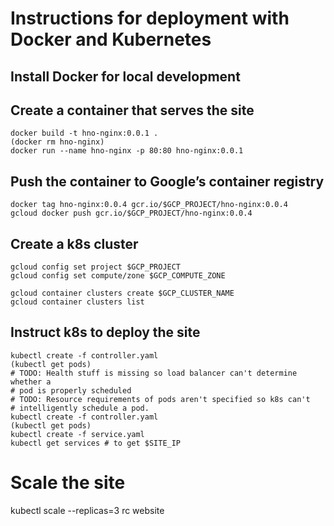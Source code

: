 # Instructions for deployment with Docker and Kubernetes

## Install Docker for local development

## Create a container that serves the site

````
docker build -t hno-nginx:0.0.1 .
(docker rm hno-nginx)
docker run --name hno-nginx -p 80:80 hno-nginx:0.0.1
````

## Push the container to Google’s container registry

````
docker tag hno-nginx:0.0.4 gcr.io/$GCP_PROJECT/hno-nginx:0.0.4
gcloud docker push gcr.io/$GCP_PROJECT/hno-nginx:0.0.4
````

## Create a k8s cluster

````
gcloud config set project $GCP_PROJECT
gcloud config set compute/zone $GCP_COMPUTE_ZONE

gcloud container clusters create $GCP_CLUSTER_NAME
gcloud container clusters list
````

## Instruct k8s to deploy the site

````
kubectl create -f controller.yaml
(kubectl get pods)
# TODO: Health stuff is missing so load balancer can't determine whether a
# pod is properly scheduled
# TODO: Resource requirements of pods aren't specified so k8s can't
# intelligently schedule a pod.
kubectl create -f controller.yaml
(kubectl get pods)
kubectl create -f service.yaml
kubectl get services # to get $SITE_IP
````

# Scale the site
kubectl scale --replicas=3 rc website
